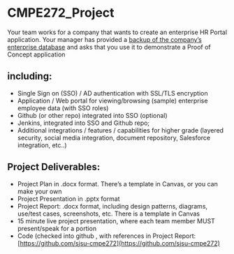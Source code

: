 # CMPE272_Project
Your team works for a company that wants to create an enterprise HR Portal application.
Your manager has provided a [backup of the company’s enterprise database](https://github.com/datacharmer/test_db)
and asks that you use it to demonstrate a Proof
of Concept application 
## including:
- Single Sign on (SSO) / AD authentication with SSL/TLS encryption
- Application / Web portal for viewing/browsing (sample) enterprise employee data (with SSO roles)
- Github (or other repo) integrated into SSO (optional)
- Jenkins, integrated into SSO and Github repo;
- Additional integrations / features / capabilities for higher grade (layered security, social media integration, document repository, Salesforce integration, etc..)
## Project Deliverables:
- Project Plan in .docx format. There’s a template in Canvas, or you can make your own
- Project Presentation in .pptx format
- Project Report: .docx format, including design patterns, diagrams, use/test cases, screenshots, etc. There is a template in Canvas
- 15 minute live project presentation, where each team member MUST present/speak for a portion
- Code (checked into github , with references in Project Report: [https://github.com/sjsu-cmpe272](https://github.com/sjsu-cmpe272)
